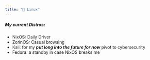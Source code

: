 ```yaml
---
title: "🐧 Linux"
---
```


##### My current Distros:

- NixOS: Daily Driver
- ZorinOS: Casual browsing
- Kali: for my ***put long into the future for now*** pivot to cybersecurity
- Fedora: a standby in case NixOS breaks me

